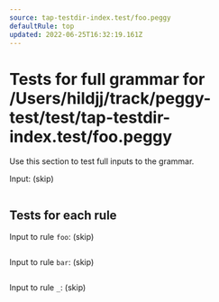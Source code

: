 ```yaml
---
source: tap-testdir-index.test/foo.peggy
defaultRule: top
updated: 2022-06-25T16:32:19.161Z
---
```


# Tests for full grammar for /Users/hildjj/track/peggy-test/test/tap-testdir-index.test/foo.peggy

Use this section to test full inputs to the grammar.

Input: (skip)
```

```

## Tests for each rule

Input to rule `foo`: (skip)
```

```

Input to rule `bar`: (skip)
```

```

Input to rule `_`: (skip)
```

```
